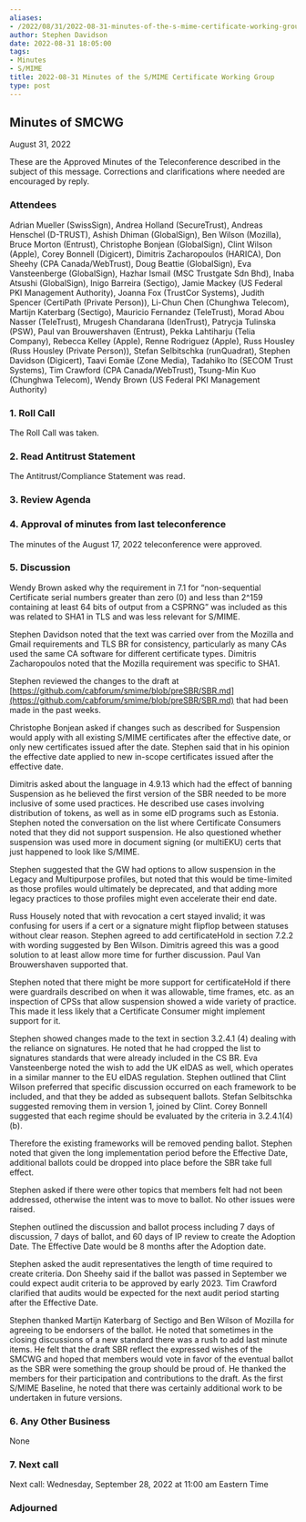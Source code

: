 ```yaml
---
aliases:
- /2022/08/31/2022-08-31-minutes-of-the-s-mime-certificate-working-group/
author: Stephen Davidson
date: 2022-08-31 18:05:00
tags:
- Minutes
- S/MIME
title: 2022-08-31 Minutes of the S/MIME Certificate Working Group 
type: post
---
```


## Minutes of SMCWG

August 31, 2022

These are the Approved Minutes of the Teleconference described in the subject of this message. Corrections and clarifications where needed are encouraged by reply.

### Attendees

Adrian Mueller (SwissSign), Andrea Holland (SecureTrust), Andreas Henschel (D-TRUST), Ashish Dhiman (GlobalSign), Ben Wilson (Mozilla), Bruce Morton (Entrust), Christophe Bonjean (GlobalSign), Clint Wilson (Apple), Corey Bonnell (Digicert), Dimitris Zacharopoulos (HARICA), Don Sheehy (CPA Canada/WebTrust), Doug Beattie (GlobalSign), Eva Vansteenberge (GlobalSign), Hazhar Ismail (MSC Trustgate Sdn Bhd), Inaba Atsushi (GlobalSign), Inigo Barreira (Sectigo), Jamie Mackey (US Federal PKI Management Authority), Joanna Fox (TrustCor Systems), Judith Spencer (CertiPath (Private Person)), Li-Chun Chen (Chunghwa Telecom), Martijn Katerbarg (Sectigo), Mauricio Fernandez (TeleTrust), Morad Abou Nasser (TeleTrust), Mrugesh Chandarana (IdenTrust), Patrycja Tulinska (PSW), Paul van Brouwershaven (Entrust), Pekka Lahtiharju (Telia Company), Rebecca Kelley (Apple), Renne Rodriguez (Apple), Russ Housley (Russ Housley (Private Person)), Stefan Selbitschka (runQuadrat), Stephen Davidson (Digicert), Taavi Eomäe (Zone Media), Tadahiko Ito (SECOM Trust Systems), Tim Crawford (CPA Canada/WebTrust), Tsung-Min Kuo (Chunghwa Telecom), Wendy Brown (US Federal PKI Management Authority)

### 1. Roll Call

The Roll Call was taken.

### 2. Read Antitrust Statement

The Antitrust/Compliance Statement was read.

### 3. Review Agenda

### 4. Approval of minutes from last teleconference

The minutes of the August 17, 2022 teleconference were approved.

### 5. Discussion

Wendy Brown asked why the requirement in 7.1 for “non-sequential Certificate serial numbers greater than zero (0) and less than 2^159 containing at least 64 bits of output from a CSPRNG” was included as this was related to SHA1 in TLS and was less relevant for S/MIME.

Stephen Davidson noted that the text was carried over from the Mozilla and Gmail requirements and TLS BR for consistency, particularly as many CAs used the same CA software for different certificate types. Dimitris Zacharopoulos noted that the Mozilla requirement was specific to SHA1.

Stephen reviewed the changes to the draft at [https://github.com/cabforum/smime/blob/preSBR/SBR.md](https://github.com/cabforum/smime/blob/preSBR/SBR.md) that had been made in the past weeks.

Christophe Bonjean asked if changes such as described for Suspension would apply with all existing S/MIME certificates after the effective date, or only new certificates issued after the date. Stephen said that in his opinion the effective date applied to new in-scope certificates issued after the effective date.

Dimitris asked about the language in 4.9.13 which had the effect of banning Suspension as he believed the first version of the SBR needed to be more inclusive of some used practices. He described use cases involving distribution of tokens, as well as in some eID programs such as Estonia. Stephen noted the conversation on the list where Certificate Consumers noted that they did not support suspension. He also questioned whether suspension was used more in document signing (or multiEKU) certs that just happened to look like S/MIME.

Stephen suggested that the GW had options to allow suspension in the Legacy and Multipurpose profiles, but noted that this would be time-limited as those profiles would ultimately be deprecated, and that adding more legacy practices to those profiles might even accelerate their end date.

Russ Housely noted that with revocation a cert stayed invalid; it was confusing for users if a cert or a signature might flipflop between statuses without clear reason. Stephen agreed to add certificateHold in section 7.2.2 with wording suggested by Ben Wilson. Dimitris agreed this was a good solution to at least allow more time for further discussion. Paul Van Brouwershaven supported that.

Stephen noted that there might be more support for certificateHold if there were guardrails described on when it was allowable, time frames, etc. as an inspection of CPSs that allow suspension showed a wide variety of practice. This made it less likely that a Certificate Consumer might implement support for it.

Stephen showed changes made to the text in section 3.2.4.1 (4) dealing with the reliance on signatures. He noted that he had cropped the list to signatures standards that were already included in the CS BR. Eva Vansteenberge noted the wish to add the UK eIDAS as well, which operates in a similar manner to the EU eIDAS regulation. Stephen outlined that Clint Wilson preferred that specific discussion occurred on each framework to be included, and that they be added as subsequent ballots. Stefan Selbitschka suggested removing them in version 1, joined by Clint. Corey Bonnell suggested that each regime should be evaluated by the criteria in 3.2.4.1(4)(b).

Therefore the existing frameworks will be removed pending ballot. Stephen noted that given the long implementation period before the Effective Date, additional ballots could be dropped into place before the SBR take full effect.

Stephen asked if there were other topics that members felt had not been addressed, otherwise the intent was to move to ballot. No other issues were raised.

Stephen outlined the discussion and ballot process including 7 days of discussion, 7 days of ballot, and 60 days of IP review to create the Adoption Date. The Effective Date would be 8 months after the Adoption date.

Stephen asked the audit representatives the length of time required to create criteria. Don Sheehy said if the ballot was passed in September we could expect audit criteria to be approved by early 2023. Tim Crawford clarified that audits would be expected for the next audit period starting after the Effective Date.

Stephen thanked Martijn Katerbarg of Sectigo and Ben Wilson of Mozilla for agreeing to be endorsers of the ballot. He noted that sometimes in the closing discussions of a new standard there was a rush to add last minute items. He felt that the draft SBR reflect the expressed wishes of the SMCWG and hoped that members would vote in favor of the eventual ballot as the SBR were something the group should be proud of. He thanked the members for their participation and contributions to the draft. As the first S/MIME Baseline, he noted that there was certainly additional work to be undertaken in future versions.

### 6. Any Other Business

None

### 7. Next call

Next call: Wednesday, September 28, 2022 at 11:00 am Eastern Time

### Adjourned